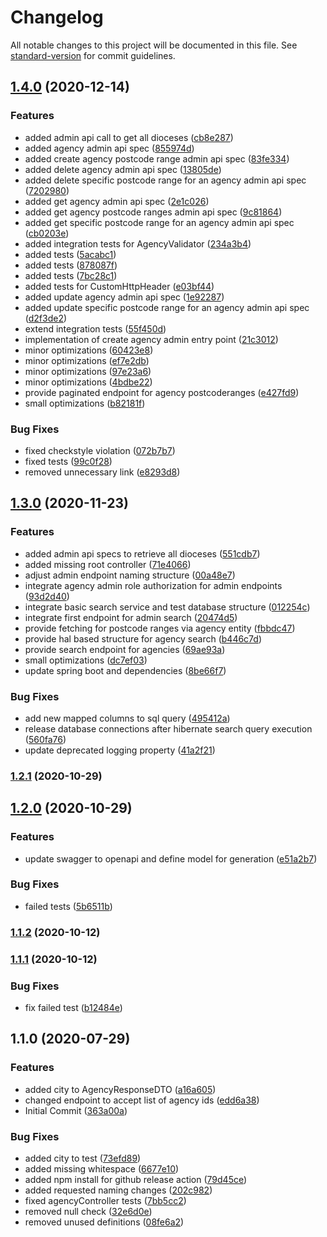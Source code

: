 # Changelog

All notable changes to this project will be documented in this file. See [standard-version](https://github.com/conventional-changelog/standard-version) for commit guidelines.

## [1.4.0](https://github.com/CaritasDeutschland/caritas-onlineBeratung-agencyService/compare/v1.3.0...v1.4.0) (2020-12-14)


### Features

* added admin api call to get all dioceses ([cb8e287](https://github.com/CaritasDeutschland/caritas-onlineBeratung-agencyService/commit/cb8e287ca04881fb678bc7a0403b9317c0f20979))
* added agency admin api spec ([855974d](https://github.com/CaritasDeutschland/caritas-onlineBeratung-agencyService/commit/855974de7f52de3a3b9d549c6f91b89f3f240958))
* added create agency postcode range admin api spec ([83fe334](https://github.com/CaritasDeutschland/caritas-onlineBeratung-agencyService/commit/83fe33451c1538470e3a9f91baac9ce37382578c))
* added delete agency admin api spec ([13805de](https://github.com/CaritasDeutschland/caritas-onlineBeratung-agencyService/commit/13805de6c05d91af6616928ccb183a6827dc49f0))
* added delete specific postcode range for an agency admin api spec ([7202980](https://github.com/CaritasDeutschland/caritas-onlineBeratung-agencyService/commit/720298016528a4c885e123bd7c9e1819ae04b782))
* added get agency admin api spec ([2e1c026](https://github.com/CaritasDeutschland/caritas-onlineBeratung-agencyService/commit/2e1c026e58294ee6fb0b542aeaf22440df2cb926))
* added get agency postcode ranges admin api spec ([9c81864](https://github.com/CaritasDeutschland/caritas-onlineBeratung-agencyService/commit/9c818644cfc7a9e33d89312a711c121dbfca2dc4))
* added get specific postcode range for an agency admin api spec ([cb0203e](https://github.com/CaritasDeutschland/caritas-onlineBeratung-agencyService/commit/cb0203e95b941b812be66269c1b9ec1442badf04))
* added integration tests for AgencyValidator ([234a3b4](https://github.com/CaritasDeutschland/caritas-onlineBeratung-agencyService/commit/234a3b458a432272b4762054925b9caf234c43a5))
* added tests ([5acabc1](https://github.com/CaritasDeutschland/caritas-onlineBeratung-agencyService/commit/5acabc16cddf957f7c61a7a274d6e6b250932383))
* added tests ([878087f](https://github.com/CaritasDeutschland/caritas-onlineBeratung-agencyService/commit/878087f7dc30b80c8a08852ef501f9ebef1c1d57))
* added tests ([7bc28c1](https://github.com/CaritasDeutschland/caritas-onlineBeratung-agencyService/commit/7bc28c1ebc3865fdc586da1d682f99ac4966af28))
* added tests for CustomHttpHeader ([e03bf44](https://github.com/CaritasDeutschland/caritas-onlineBeratung-agencyService/commit/e03bf44ce102106df2244f1039e95f4544abf900))
* added update agency admin api spec ([1e92287](https://github.com/CaritasDeutschland/caritas-onlineBeratung-agencyService/commit/1e92287ae5a0c7a9dfce3b25d514095712b77689))
* added update specific postcode range for an agency admin api spec ([d2f3de2](https://github.com/CaritasDeutschland/caritas-onlineBeratung-agencyService/commit/d2f3de26232fbe87e17143ec3550de8abfda8852))
* extend integration tests ([55f450d](https://github.com/CaritasDeutschland/caritas-onlineBeratung-agencyService/commit/55f450dfda81472e8b697f76c50b4b6ff3010e71))
* implementation of create agency admin entry point ([21c3012](https://github.com/CaritasDeutschland/caritas-onlineBeratung-agencyService/commit/21c3012cd9da1025a3347b07d064998a816daff3))
* minor optimizations ([60423e8](https://github.com/CaritasDeutschland/caritas-onlineBeratung-agencyService/commit/60423e8315919414da62c4fac3b450c7dcbdd7b7))
* minor optimizations ([ef7e2db](https://github.com/CaritasDeutschland/caritas-onlineBeratung-agencyService/commit/ef7e2dbcd84288ed22f857a186bd7bf7762c4141))
* minor optimizations ([97e23a6](https://github.com/CaritasDeutschland/caritas-onlineBeratung-agencyService/commit/97e23a6286b10acc5780cf431b728f8bedf151ed))
* minor optimizations ([4bdbe22](https://github.com/CaritasDeutschland/caritas-onlineBeratung-agencyService/commit/4bdbe2254ea37844cb2b5c8c04435fa039a932b8))
* provide paginated endpoint for agency postcoderanges ([e427fd9](https://github.com/CaritasDeutschland/caritas-onlineBeratung-agencyService/commit/e427fd9c8718d47fbe1278d3e436577f99f11fc6))
* small optimizations ([b82181f](https://github.com/CaritasDeutschland/caritas-onlineBeratung-agencyService/commit/b82181fb45d7caf59f220872ee7e797482da5e01))


### Bug Fixes

* fixed checkstyle violation ([072b7b7](https://github.com/CaritasDeutschland/caritas-onlineBeratung-agencyService/commit/072b7b76c4a5011328b54b46d8ffb4e025428ef9))
* fixed tests ([99c0f28](https://github.com/CaritasDeutschland/caritas-onlineBeratung-agencyService/commit/99c0f28fb2f6bb8fcb4c67bd551d9bd703db5509))
* removed unnecessary link ([e8293d8](https://github.com/CaritasDeutschland/caritas-onlineBeratung-agencyService/commit/e8293d8cbda522a920e00f3a1d6a843a0ce3415b))

## [1.3.0](https://github.com/CaritasDeutschland/caritas-onlineBeratung-agencyService/compare/v1.2.1...v1.3.0) (2020-11-23)


### Features

* added admin api specs to retrieve all dioceses ([551cdb7](https://github.com/CaritasDeutschland/caritas-onlineBeratung-agencyService/commit/551cdb75ebd97776d7c014bd922d8748a41487e9))
* added missing root controller ([71e4066](https://github.com/CaritasDeutschland/caritas-onlineBeratung-agencyService/commit/71e4066fc1409ae5ecb954fcf5e83bc61a005de7))
* adjust admin endpoint naming structure ([00a48e7](https://github.com/CaritasDeutschland/caritas-onlineBeratung-agencyService/commit/00a48e7341c0d1091e4fa8680fa42e29f28b9c95))
* integrate agency admin role authorization for admin endpoints ([93d2d40](https://github.com/CaritasDeutschland/caritas-onlineBeratung-agencyService/commit/93d2d40d89f910aa974152d52247d1f890f3894b))
* integrate basic search service and test database structure ([012254c](https://github.com/CaritasDeutschland/caritas-onlineBeratung-agencyService/commit/012254c2c1328f99e326f2275ce41a06922bcf3b))
* integrate first endpoint for admin search ([20474d5](https://github.com/CaritasDeutschland/caritas-onlineBeratung-agencyService/commit/20474d56d996ea38a8fef9fddc0c78daf8544188))
* provide fetching for postcode ranges via agency entity ([fbbdc47](https://github.com/CaritasDeutschland/caritas-onlineBeratung-agencyService/commit/fbbdc470565e42172f3293028e2bc26c178c9edd))
* provide hal based structure for agency search ([b446c7d](https://github.com/CaritasDeutschland/caritas-onlineBeratung-agencyService/commit/b446c7d76db951715916103bd1742e5272d58de2))
* provide search endpoint for agencies ([69ae93a](https://github.com/CaritasDeutschland/caritas-onlineBeratung-agencyService/commit/69ae93a38e5d947efa245259f7214d892837e942))
* small optimizations ([dc7ef03](https://github.com/CaritasDeutschland/caritas-onlineBeratung-agencyService/commit/dc7ef034c75359a4eb744765503bec2c78e3a9fd))
* update spring boot and dependencies ([8be66f7](https://github.com/CaritasDeutschland/caritas-onlineBeratung-agencyService/commit/8be66f7b6b669cc44ea5d2b058f757372bfc8e8e))


### Bug Fixes

* add new mapped columns to sql query ([495412a](https://github.com/CaritasDeutschland/caritas-onlineBeratung-agencyService/commit/495412a191dd1c554fae419dd762b5659518fd36))
* release database connections after hibernate search query execution ([560fa76](https://github.com/CaritasDeutschland/caritas-onlineBeratung-agencyService/commit/560fa76f3e93e4cfc7c0d9e347d7733588589d62))
* update deprecated logging property ([41a2f21](https://github.com/CaritasDeutschland/caritas-onlineBeratung-agencyService/commit/41a2f2155668ce4636477eb2fe57131699b2ab3c))

### [1.2.1](https://github.com/CaritasDeutschland/caritas-onlineBeratung-agencyService/compare/v1.2.0...v1.2.1) (2020-10-29)

## [1.2.0](https://github.com/CaritasDeutschland/caritas-onlineBeratung-agencyService/compare/v1.1.2...v1.2.0) (2020-10-29)


### Features

* update swagger to openapi and define model for generation ([e51a2b7](https://github.com/CaritasDeutschland/caritas-onlineBeratung-agencyService/commit/e51a2b7555b8ef49dced05018eb6fa6652fed917))


### Bug Fixes

* failed tests ([5b6511b](https://github.com/CaritasDeutschland/caritas-onlineBeratung-agencyService/commit/5b6511b67114339ea658c48f89e2561ae97e9fea))

### [1.1.2](https://github.com/CaritasDeutschland/caritas-onlineBeratung-agencyService/compare/v1.1.1...v1.1.2) (2020-10-12)

### [1.1.1](https://github.com/CaritasDeutschland/caritas-onlineBeratung-agencyService/compare/v1.1.0...v1.1.1) (2020-10-12)


### Bug Fixes

* fix failed test ([b12484e](https://github.com/CaritasDeutschland/caritas-onlineBeratung-agencyService/commit/b12484e83b4e1104ce124ec91de4375deca00634))

## 1.1.0 (2020-07-29)


### Features

* added city to AgencyResponseDTO ([a16a605](https://github.com/CaritasDeutschland/caritas-onlineBeratung-agencyService/commit/a16a605c88dd1ee9967c448d0599a943c73b67d2))
* changed endpoint to accept list of agency ids ([edd6a38](https://github.com/CaritasDeutschland/caritas-onlineBeratung-agencyService/commit/edd6a38d6a986d008d7833d5f7893ab77346bc7b))
* Initial Commit ([363a00a](https://github.com/CaritasDeutschland/caritas-onlineBeratung-agencyService/commit/363a00a371d3a58cdddbc06c668fe9b8eaa46291))


### Bug Fixes

* added city to test ([73efd89](https://github.com/CaritasDeutschland/caritas-onlineBeratung-agencyService/commit/73efd89bbc632284ffd167eb7e3f953be4d6b950))
* added missing whitespace ([6677e10](https://github.com/CaritasDeutschland/caritas-onlineBeratung-agencyService/commit/6677e10697f0bdf0897998911bd6dcff38e19a52))
* added npm install for github release action ([79d45ce](https://github.com/CaritasDeutschland/caritas-onlineBeratung-agencyService/commit/79d45ce4fac9c463fd0fd8d96e634906864b1055))
* added requested naming changes ([202c982](https://github.com/CaritasDeutschland/caritas-onlineBeratung-agencyService/commit/202c982a585ef996397275680427314164f94041))
* fixed agencyController tests ([7bb5cc2](https://github.com/CaritasDeutschland/caritas-onlineBeratung-agencyService/commit/7bb5cc29410fdf77ffdd417410faff2bc91ef2b5))
* removed null check ([32e6d0e](https://github.com/CaritasDeutschland/caritas-onlineBeratung-agencyService/commit/32e6d0e15148c606cf0ece988e35f8c054cb3b24))
* removed unused definitions ([08fe6a2](https://github.com/CaritasDeutschland/caritas-onlineBeratung-agencyService/commit/08fe6a2f42f7838dba8ea6c086eb9520973ac396))
